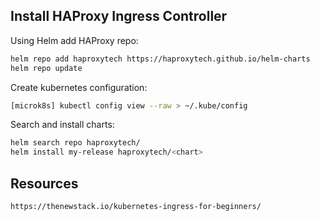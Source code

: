 ## Install HAProxy Ingress Controller
Using Helm add HAProxy repo:
```bash
helm repo add haproxytech https://haproxytech.github.io/helm-charts
helm repo update
```
Create kubernetes configuration:
```bash
[microk8s] kubectl config view --raw > ~/.kube/config
```
Search and install charts:
```bash
helm search repo haproxytech/
helm install my-release haproxytech/<chart>
```

## Resources
```html
https://thenewstack.io/kubernetes-ingress-for-beginners/
```
